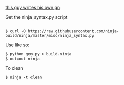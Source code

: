 

[this guy writes his own gn](https://bernsteinbear.com/blog/ninja-is-enough/)


Get the ninja_syntax.py script

```

$ curl -O https://raw.githubusercontent.com/ninja-build/ninja/master/misc/ninja_syntax.py
```

Use like so:

```
$ python gen.py > build.ninja
$ out=out ninja
```

To clean

```
$ ninja -t clean
```

